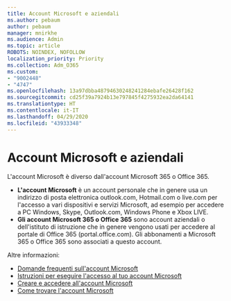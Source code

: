 ```yaml
---
title: Account Microsoft e aziendali
ms.author: pebaum
author: pebaum
manager: mnirkhe
ms.audience: Admin
ms.topic: article
ROBOTS: NOINDEX, NOFOLLOW
localization_priority: Priority
ms.collection: Adm_O365
ms.custom:
- "9002448"
- "4747"
ms.openlocfilehash: 13a97dbba48794630248241284ebafe26428f162
ms.sourcegitcommit: cd25f39a7924b13e797845f4275932ea2da64141
ms.translationtype: HT
ms.contentlocale: it-IT
ms.lasthandoff: 04/29/2020
ms.locfileid: "43933348"
---
```

# <a name="microsoft-and-business-accounts"></a>Account Microsoft e aziendali

L'account Microsoft è diverso dall'account Microsoft 365 o Office 365.

- **L'account Microsoft** è un account personale che in genere usa un indirizzo di posta elettronica outlook.com, Hotmail.com o live.com per l'accesso a vari dispositivi e servizi Microsoft, ad esempio per accedere a PC Windows, Skype, Outlook.com, Windows Phone e Xbox LIVE.
- **Gli account Microsoft 365 o Office 365** sono account aziendali o dell'istituto di istruzione che in genere vengono usati per accedere al portale di Office 365 (portal.office.com). Gli abbonamenti a Microsoft 365 o Office 365 sono associati a questo account.

Altre informazioni:

- [Domande frequenti sull'account Microsoft](https://support.microsoft.com/hub/4294457/microsoft-account-help) 
- [Istruzioni per eseguire l'accesso al tuo account Microsoft](https://support.microsoft.com/help/4028195/microsoft-account-how-to-sign-in)
- [Creare e accedere all'account Microsoft](https://account.microsoft.com/account)
- [Come trovare l'account Microsoft](https://support.microsoft.com/help/13811/microsoft-account-how-to-find)
